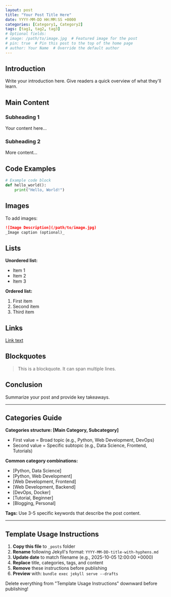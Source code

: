 ```yaml
---
layout: post
title: "Your Post Title Here"
date: YYYY-MM-DD HH:MM:SS +0000
categories: [Category1, Category2]
tags: [tag1, tag2, tag3]
# Optional fields:
# image: /path/to/image.jpg  # Featured image for the post
# pin: true  # Pin this post to the top of the home page
# author: Your Name  # Override the default author
---
```


## Introduction

Write your introduction here. Give readers a quick overview of what they'll learn.

## Main Content

### Subheading 1

Your content here...

### Subheading 2

More content...

## Code Examples

```python
# Example code block
def hello_world():
    print("Hello, World!")
```

## Images

To add images:
```markdown
![Image Description](/path/to/image.jpg)
_Image caption (optional)_
```

## Lists

**Unordered list:**
- Item 1
- Item 2
- Item 3

**Ordered list:**
1. First item
2. Second item
3. Third item

## Links

[Link text](https://example.com)

## Blockquotes

> This is a blockquote.
> It can span multiple lines.

## Conclusion

Summarize your post and provide key takeaways.

---

## Categories Guide

**Categories structure: [Main Category, Subcategory]**
- First value = Broad topic (e.g., Python, Web Development, DevOps)
- Second value = Specific subtopic (e.g., Data Science, Frontend, Tutorials)

**Common category combinations:**
- [Python, Data Science]
- [Python, Web Development]
- [Web Development, Frontend]
- [Web Development, Backend]
- [DevOps, Docker]
- [Tutorial, Beginner]
- [Blogging, Personal]

**Tags:** Use 3-5 specific keywords that describe the post content.

---

## Template Usage Instructions

1. **Copy this file** to `_posts` folder
2. **Rename** following Jekyll's format: `YYYY-MM-DD-title-with-hyphens.md`
3. **Update date** to match filename (e.g., 2025-10-05 12:00:00 +0000)
4. **Replace** title, categories, tags, and content
5. **Remove** these instructions before publishing
6. **Preview** with: `bundle exec jekyll serve --drafts`

Delete everything from "Template Usage Instructions" downward before publishing!

